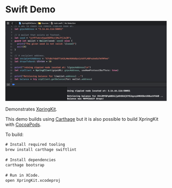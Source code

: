 # Swift Demo

<img src="swift-demo.png" alt="Screenshot of the Xpring SDK Demo"/>

Demonstrates [XpringKit](http://github.com/xpring-eng/xpringkit). 

This demo builds using [Carthage](https://github.com/Carthage/Carthage) but it is also possible to build XpringKit with [CocoaPods](https://cocoapods.org/).

To build:
```shell
# Install required tooling
brew install carthage swiftlint

# Install dependencies
carthage bootsrap

# Run in XCode.
open XpringKit.xcodeproj
```

